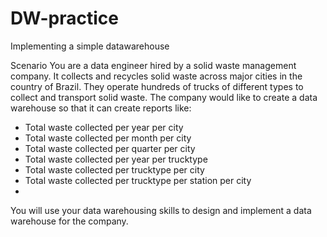 # DW-practice
Implementing a simple datawarehouse

Scenario
You are a data engineer hired by a solid waste management company. It collects and recycles solid waste across major cities in the country of Brazil. They operate hundreds of trucks of different types to collect and transport solid waste. The company would like to create a data warehouse so that it can create reports like:

 - Total waste collected per year per city
- Total waste collected per month per city
- Total waste collected per quarter per city
- Total waste collected per year per trucktype
- Total waste collected per trucktype per city
- Total waste collected per trucktype per station per city
- 
You will use your data warehousing skills to design and implement a data warehouse for the company.
